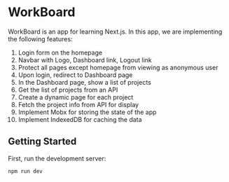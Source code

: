 # WorkBoard

WorkBoard is an app for learning Next.js. In this app, we are implementing the following features:

1. Login form on the homepage
2. Navbar with Logo, Dashboard link, Logout link
3. Protect all pages except homepage from viewing as anonymous user
4. Upon login, redirect to Dashboard page
5. In the Dashboard page, show a list of projects
6. Get the list of projects from an API
7. Create a dynamic page for each project
8. Fetch the project info from API for display
9. Implement Mobx for storing the state of the app
10. Implement IndexedDB for caching the data

## Getting Started

First, run the development server:

```bash
npm run dev
```
